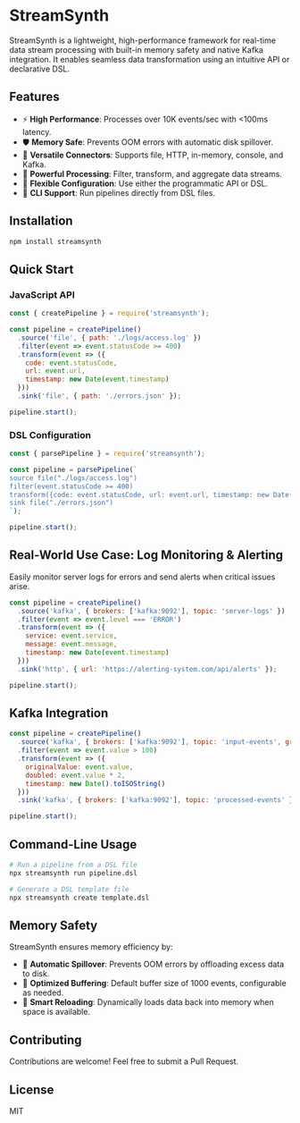 # StreamSynth

StreamSynth is a lightweight, high-performance framework for real-time data stream processing with built-in memory safety and native Kafka integration. It enables seamless data transformation using an intuitive API or declarative DSL.

## Features
- ⚡ **High Performance**: Processes over 10K events/sec with <100ms latency.
- 🛡 **Memory Safe**: Prevents OOM errors with automatic disk spillover.
- 🔄 **Versatile Connectors**: Supports file, HTTP, in-memory, console, and Kafka.
- 🧮 **Powerful Processing**: Filter, transform, and aggregate data streams.
- 📝 **Flexible Configuration**: Use either the programmatic API or DSL.
- 🔌 **CLI Support**: Run pipelines directly from DSL files.

## Installation
```sh
npm install streamsynth
```

## Quick Start
### JavaScript API
```js
const { createPipeline } = require('streamsynth');

const pipeline = createPipeline()
  .source('file', { path: './logs/access.log' })
  .filter(event => event.statusCode >= 400)
  .transform(event => ({
    code: event.statusCode,
    url: event.url,
    timestamp: new Date(event.timestamp)
  }))
  .sink('file', { path: './errors.json' });

pipeline.start();
```

### DSL Configuration
```js
const { parsePipeline } = require('streamsynth');

const pipeline = parsePipeline(`
source file("./logs/access.log")
filter(event.statusCode >= 400)
transform({code: event.statusCode, url: event.url, timestamp: new Date(event.timestamp)})
sink file("./errors.json")
`);

pipeline.start();
```

## Real-World Use Case: Log Monitoring & Alerting
Easily monitor server logs for errors and send alerts when critical issues arise.
```js
const pipeline = createPipeline()
  .source('kafka', { brokers: ['kafka:9092'], topic: 'server-logs' })
  .filter(event => event.level === 'ERROR')
  .transform(event => ({
    service: event.service,
    message: event.message,
    timestamp: new Date(event.timestamp)
  }))
  .sink('http', { url: 'https://alerting-system.com/api/alerts' });

pipeline.start();
```

## Kafka Integration
```js
const pipeline = createPipeline()
  .source('kafka', { brokers: ['kafka:9092'], topic: 'input-events', groupId: 'my-consumer-group' })
  .filter(event => event.value > 100)
  .transform(event => ({
    originalValue: event.value,
    doubled: event.value * 2,
    timestamp: new Date().toISOString()
  }))
  .sink('kafka', { brokers: ['kafka:9092'], topic: 'processed-events' });

pipeline.start();
```

## Command-Line Usage
```sh
# Run a pipeline from a DSL file
npx streamsynth run pipeline.dsl

# Generate a DSL template file
npx streamsynth create template.dsl
```

## Memory Safety
StreamSynth ensures memory efficiency by:
- 🔄 **Automatic Spillover**: Prevents OOM errors by offloading excess data to disk.
- 🚀 **Optimized Buffering**: Default buffer size of 1000 events, configurable as needed.
- 🔁 **Smart Reloading**: Dynamically loads data back into memory when space is available.

## Contributing
Contributions are welcome! Feel free to submit a Pull Request.

## License
MIT

